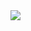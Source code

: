 <img src="https://capsule-render.vercel.app/api?type=Slice&color=auto&height=200&section=header&text=selfhiam&fontSize=90&"/>
